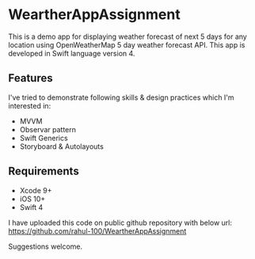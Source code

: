 # WeartherAppAssignment

This is a demo app for displaying weather forecast of next 5 days for any location using OpenWeatherMap 5 day weather forecast API. This app is developed in Swift language version 4.

## Features

I've tried to demonstrate following skills & design practices which I'm interested in:
- MVVM
- Observar pattern
- Swift Generics
- Storyboard & Autolayouts


## Requirements

* Xcode 9+
* iOS 10+
* Swift 4


I have uploaded this code on public github repository with below url:
https://github.com/rahul-100/WeartherAppAssignment


Suggestions welcome.